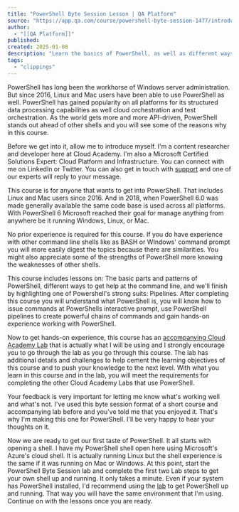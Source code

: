 ```yaml
---
title: "PowerShell Byte Session Lesson | QA Platform"
source: "https://app.qa.com/course/powershell-byte-session-1477/introduction-1725534353258/?context_id=12176&context_resource=lp"
author:
  - "[[QA Platform]]"
published:
created: 2025-01-08
description: "Learn the basics of PowerShell, as well as different ways to get help at the command line and how to use pipelines to create powerful chains of commands."
tags:
  - "clippings"
---
```

PowerShell has long been the workhorse of Windows server administration. But since 2016, Linux and Mac users have been able to use PowerShell as well. PowerShell has gained popularity on all platforms for its structured data processing capabilities as well cloud orchestration and test orchestration. As the world gets more and more API-driven, PowerShell stands out ahead of other shells and you will see some of the reasons why in this course.

Before we get into it, allow me to introduce myself. I'm a content researcher and developer here at Cloud Academy. I'm also a Microsoft Certified Solutions Expert: Cloud Platform and Infrastructure. You can connect with me on LinkedIn or Twitter. You can also get in touch with [support](https://app.qa.com/course/powershell-byte-session-1477/introduction-1725534353258/) and one of our experts will reply to your message.

This course is for anyone that wants to get into PowerShell. That includes Linux and Mac users since 2016. And in 2018, when PowerShell 6.0 was made generally available the same code base is used across all platforms. With PowerShell 6 Microsoft reached their goal for manage anything from anywhere be it running Windows, Linux, or Mac.

No prior experience is required for this course. If you do have experience with other command line shells like as BASH or WIndows' command prompt you will more easily digest the topics because there are similarities. You might also appreciate some of the strengths of PowerShell more knowing the weaknesses of other shells.

This course includes lessons on: The basic parts and patterns of PowerShell, different ways to get help at the command line, and we'll finish by highlighting one of Powershell's strong suits: Pipelines. After completing this course you will understand what PowerShell is, you will know how to issue commands at PowerShells interactive prompt, use PowerShell pipelines to create powerful chains of commands and gain hands-on experience working with PowerShell.

Now to get hands-on experience, this course has an [accompanying Cloud Academy Lab](https://app.qa.com/lab/powershell-byte-session/) that is actually what I will be using and I strongly encourage you to go through the lab as you go through this course. The lab has additional details and challenges to help cement the learning objectives of this course and to push your knowledge to the next level. With what you learn in this course and in the lab, you will meet the requirements for completing the other Cloud Academy Labs that use PowerShell.

Your feedback is very important for letting me know what's working well and what's not. I've used this byte session format of a short course and accompanying lab before and you've told me that you enjoyed it. That's why I'm making this one for PowerShell. I'll be very happy to hear your thoughts on it.

Now we are ready to get our first taste of PowerShell. It all starts with opening a shell. I have my PowerShell shell open here using Microsoft's Azure's cloud shell. It is actually running Linux but the shell experience is the same if it was running on Mac or Windows. At this point, start the PowerShell Byte Session lab and complete the first two Lab steps to get your own shell up and running. It only takes a minute. Even if your system has PowerShell installed, I'd recommend using the [lab](https://app.qa.com/lab/powershell-byte-session/) to get PowerShell up and running. That way you will have the same environment that I'm using. Continue on with the lessons once you are ready.